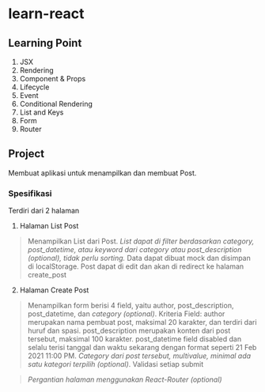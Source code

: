 # learn-react

## Learning Point
1. JSX
2. Rendering
3. Component & Props
4. Lifecycle
5. Event
6. Conditional Rendering
7. List and Keys
8. Form
9. Router

## Project
Membuat aplikasi untuk menampilkan dan membuat Post.

 

### Spesifikasi

Terdiri dari 2 halaman
1. Halaman List Post
> Menampilkan List dari Post. _List dapat di filter berdasarkan category, post_datetime, atau keyword dari category atau post_description (optional), tidak perlu sorting._ Data dapat dibuat mock dan disimpan di localStorage. Post dapat di edit dan akan di redirect ke halaman create_post
2. Halaman Create Post
> Menampilkan form berisi 4 field, yaitu author, post_description, post_datetime, dan _category (optional)_. Kriteria Field: author merupakan nama pembuat post, maksimal 20 karakter, dan terdiri dari huruf dan spasi. post_description merupakan konten dari post tersebut, maksimal 100 karakter. post_datetime field disabled dan selalu terisi tanggal dan waktu sekarang dengan format seperti 21 Feb 2021 11:00 PM. _Category dari post tersebut, multivalue, minimal ada satu kategori terpilih (optional)_. Validasi setiap submit

> _Pergantian halaman menggunakan React-Router (optional)_ 
